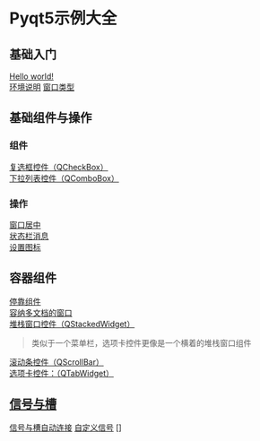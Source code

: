 # Pyqt5示例大全
## 基础入门
[Hello world!](src/basic/First.py)  
[环境说明](src/basic/搭建PyQt5开发环境.txt) 
[窗口类型]()

## 基础组件与操作
### 组件
[复选框控件（QCheckBox）](src/controls/QCheckBoxDemo.py)  
[下拉列表控件（QComboBox）](src/controls/QComboBoxDemo.py)
### 操作
[窗口居中](src/controls/CenterForm.py)  
[状态栏消息](src/controls/FirstMainWin.py)  
[设置图标](src/controls/IconForm.py)


## 容器组件
[停靠组件](src/containers/DockWidget.py)  
[容纳多文档的窗口](src/containers/MultiWindows.py)  
[堆栈窗口控件（QStackedWidget）](src/containers/QStackedWidget.py)
> 类似于一个菜单栏，选项卡控件更像是一个横着的堆栈窗口组件

[滚动条控件（QScrollBar）](src/containers/ScrollBar.py)  
[选项卡控件：（QTabWidget）](src/containers/TabWidget.py)
## [信号与槽](src/SignalSlot/)
[信号与槽自动连接](src/SignalSlot/AutoSignalSlot.py)
[自定义信号](src/SignalSlot/CustomSignal.py)
[]
